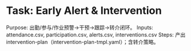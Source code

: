 # Task: Early Alert & Intervention

Purpose: 出勤/参与/作业预警→干预→跟踪→转介闭环。
Inputs: attendance.csv, participation.csv, alerts.csv, interventions.csv
Steps: 产出 intervention-plan（intervention-plan-tmpl.yaml）；含转介策略。
